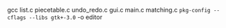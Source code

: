  gcc list.c piecetable.c undo_redo.c gui.c main.c matching.c `pkg-config --cflags --libs gtk+-3.0` -o editor
